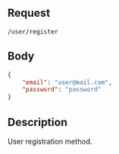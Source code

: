 ## Request
`/user/register`
## Body
```json
{
    "email": "user@mail.com",
    "password": "password"
}
```
## Description
User registration method.